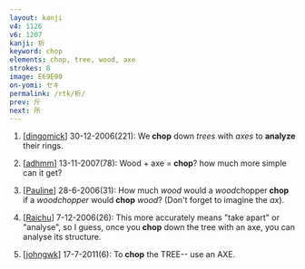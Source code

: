 ```yaml
---
layout: kanji
v4: 1126
v6: 1207
kanji: 析
keyword: chop
elements: chop, tree, wood, axe
strokes: 8
image: E69E90
on-yomi: セキ
permalink: /rtk/析/
prev: 斤
next: 所
---
```


1) [<a href="http://kanji.koohii.com/profile/dingomick">dingomick</a>] 30-12-2006(221): We<strong> chop</strong> down <em>trees</em> with <em>axes</em> to <strong>analyze</strong> their rings.

2) [<a href="http://kanji.koohii.com/profile/adhmm">adhmm</a>] 13-11-2007(78): Wood + axe =<strong> chop</strong>? how much more simple can it get?

3) [<a href="http://kanji.koohii.com/profile/Pauline">Pauline</a>] 28-6-2006(31): How much <em>wood</em> would a <em>wood</em>chopper<strong> chop</strong> if a <em>woodchopper</em> would<strong> chop</strong> <em>wood</em>? (Don&#039;t forget to imagine the <em>ax</em>).

4) [<a href="http://kanji.koohii.com/profile/Raichu">Raichu</a>] 7-12-2006(26): This more accurately means &quot;take apart&quot; or &quot;analyse&quot;, so I guess, once you<strong> chop</strong> down the tree with an axe, you can analyse its structure.

5) [<a href="http://kanji.koohii.com/profile/johngwk">johngwk</a>] 17-7-2011(6): To<strong> chop</strong> the TREE-- use an AXE.

